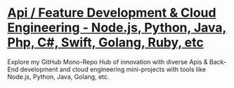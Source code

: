 
# [Api / Feature Development & Cloud Engineering - Node.js, Python, Java, Php, C#, Swift, Golang, Ruby, etc](#)


Explore my GitHub Mono-Repo Hub of innovation with diverse Apis & Back-End development and cloud engineering mini-projects with tools like Node.js, Python, Java, Golang, etc. 


<br />


<!--  

## Here are the links to some of the hosted apis and tools:

<br />
<br />

* [Website](https://github.com/Amo-Addai/api-feature-development)  ([code](https://github.com/Amo-Addai/api-feature-development/path/to/directory))

-->

